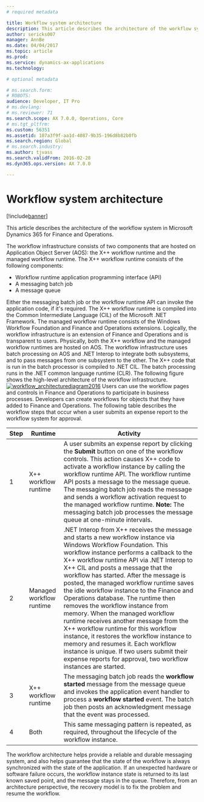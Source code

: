 ```yaml
---
# required metadata

title: Workflow system architecture
description: This article describes the architecture of the workflow system in Microsoft Dynamics 365 for Finance and Operations.
author: sericks007
manager: AnnBe
ms.date: 04/04/2017
ms.topic: article
ms.prod: 
ms.service: dynamics-ax-applications
ms.technology: 

# optional metadata

# ms.search.form: 
# ROBOTS: 
audience: Developer, IT Pro
# ms.devlang: 
# ms.reviewer: 71
ms.search.scope: AX 7.0.0, Operations, Core
# ms.tgt_pltfrm: 
ms.custom: 56351
ms.assetid: 107a3f9f-aa1d-4087-9b35-196d8b82b0fb
ms.search.region: Global
# ms.search.industry: 
ms.author: tjvass
ms.search.validFrom: 2016-02-28
ms.dyn365.ops.version: AX 7.0.0

---
```


# Workflow system architecture

[!include[banner](../includes/banner.md)]


This article describes the architecture of the workflow system in Microsoft Dynamics 365 for Finance and Operations.

The workflow infrastructure consists of two components that are hosted on Application Object Server (AOS): the X++ workflow runtime and the managed workflow runtime. The X++ workflow runtime consists of the following components:

-   Workflow runtime application programming interface (API)
-   A messaging batch job
-   A message queue

Either the messaging batch job or the workflow runtime API can invoke the application code, if it's required. The X++ workflow runtime is compiled into the Common Intermediate Language (CIL) of the Microsoft .NET Framework. The managed workflow runtime consists of the Windows Workflow Foundation and Finance and Operations extensions. Logically, the workflow infrastructure is an extension of Finance and Operations and is transparent to users. Physically, both the X++ workflow and the managed workflow runtimes are hosted on AOS. The workflow infrastructure uses batch processing on AOS and .NET Interop to integrate both subsystems, and to pass messages from one subsystem to the other. The X++ code that is run in the batch processor is compiled to .NET CIL. The batch processing runs in the .NET common language runtime (CLR). The following figure shows the high-level architecture of the workflow infrastructure. [![workflow\_architecturediagram2016](./media/workflow_architecturediagram2016.png)](./media/workflow_architecturediagram2016.png) Users can use the workflow pages and controls in Finance and Operations to participate in business processes. Developers can create workflows for objects that they have added to Finance and Operations. The following table describes the workflow steps that occur when a user submits an expense report to the workflow system for approval.

| Step | Runtime                  | Activity                                                                                                                                                                                                                                                                                                                                                                                                                                                                                                                                                                                                                                                                                                                                                                                    |
|------|--------------------------|---------------------------------------------------------------------------------------------------------------------------------------------------------------------------------------------------------------------------------------------------------------------------------------------------------------------------------------------------------------------------------------------------------------------------------------------------------------------------------------------------------------------------------------------------------------------------------------------------------------------------------------------------------------------------------------------------------------------------------------------------------------------------------------------|
| 1    | X++ workflow runtime     | A user submits an expense report by clicking the **Submit** button on one of the workflow controls. This action causes X++ code to activate a workflow instance by calling the workflow runtime API. The workflow runtime API posts a message to the message queue. The messaging batch job reads the message and sends a workflow activation request to the managed workflow runtime. **Note:** The messaging batch job processes the message queue at one-minute intervals.                                                                                                                                                                                                                                                                                                               |
| 2    | Managed workflow runtime | .NET Interop from X++ receives the message and starts a new workflow instance via Windows Workflow Foundation. This workflow instance performs a callback to the X++ workflow runtime API via .NET Interop to X++ CIL and posts a message that the workflow has started. After the message is posted, the managed workflow runtime saves the idle workflow instance to the Finance and Operations database. The runtime then removes the workflow instance from memory. When the managed workflow runtime receives another message from the X++ workflow runtime for this workflow instance, it restores the workflow instance to memory and resumes it. Each workflow instance is unique. If two users submit their expense reports for approval, two workflow instances are started. |
| 3    | X++ workflow runtime     | The messaging batch job reads the **workflow started** message from the message queue and invokes the application event handler to process a **workflow started** event. The batch job then posts an acknowledgment message that the event was processed.                                                                                                                                                                                                                                                                                                                                                                                                                                                                                                                                   |
| 4    | Both                     | This same messaging pattern is repeated, as required, throughout the lifecycle of the workflow instance.                                                                                                                                                                                                                                                                                                                                                                                                                                                                                                                                                                                                                                                                                    |

The workflow architecture helps provide a reliable and durable messaging system, and also helps guarantee that the state of the workflow is always synchronized with the state of the application. If an unexpected hardware or software failure occurs, the workflow instance state is returned to its last known saved point, and the message stays in the queue. Therefore, from an architecture perspective, the recovery model is to fix the problem and resume the workflow.




